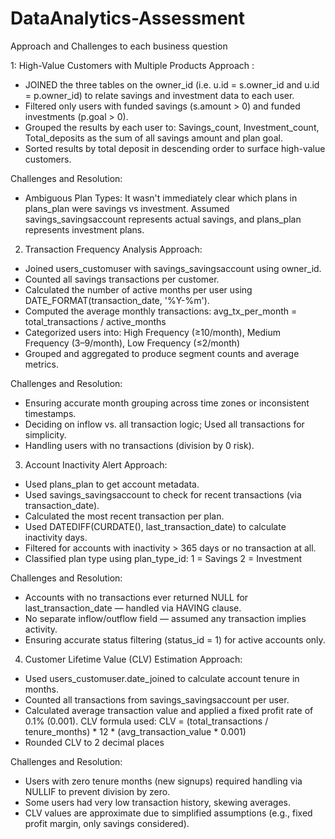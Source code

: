 # DataAnalytics-Assessment
Approach and Challenges to each business question

1: High-Value Customers with Multiple Products
Approach :
- JOINED the three tables on the owner_id (i.e. u.id = s.owner_id and u.id = p.owner_id) to relate savings and investment data to each user.
- Filtered only users with funded savings (s.amount > 0) and funded investments (p.goal > 0).
- Grouped the results by each user to: Savings_count, Investment_count, Total_deposits as the sum of all savings amount and plan goal.
- Sorted results by total deposit in descending order to surface high-value customers.

Challenges and Resolution: 
- Ambiguous Plan Types: It wasn't immediately clear which plans in plans_plan were savings vs investment. Assumed savings_savingsaccount represents actual savings, and plans_plan represents investment plans.


2. Transaction Frequency Analysis
Approach:
- Joined users_customuser with savings_savingsaccount using owner_id.
- Counted all savings transactions per customer.
- Calculated the number of active months per user using DATE_FORMAT(transaction_date, '%Y-%m').
- Computed the average monthly transactions: avg_tx_per_month = total_transactions / active_months
- Categorized users into: High Frequency (≥10/month), Medium Frequency (3–9/month), Low Frequency (≤2/month)
- Grouped and aggregated to produce segment counts and average metrics.

Challenges and Resolution: 
- Ensuring accurate month grouping across time zones or inconsistent timestamps.
- Deciding on inflow vs. all transaction logic; Used all transactions for simplicity.
- Handling users with no transactions (division by 0 risk).

3. Account Inactivity Alert
Approach:
- Used plans_plan to get account metadata.
- Used savings_savingsaccount to check for recent transactions (via transaction_date).
- Calculated the most recent transaction per plan.
- Used DATEDIFF(CURDATE(), last_transaction_date) to calculate inactivity days.
- Filtered for accounts with inactivity > 365 days or no transaction at all.
- Classified plan type using plan_type_id: 1 = Savings  2 = Investment

Challenges and Resolution:
- Accounts with no transactions ever returned NULL for last_transaction_date — handled via HAVING clause.
- No separate inflow/outflow field — assumed any transaction implies activity.
- Ensuring accurate status filtering (status_id = 1) for active accounts only.

4. Customer Lifetime Value (CLV) Estimation
Approach:
- Used users_customuser.date_joined to calculate account tenure in months.
- Counted all transactions from savings_savingsaccount per user.
- Calculated average transaction value and applied a fixed profit rate of 0.1% (0.001). CLV formula used: CLV = (total_transactions / tenure_months) * 12 * (avg_transaction_value * 0.001)
- Rounded CLV to 2 decimal places

Challenges and Resolution:
- Users with zero tenure months (new signups) required handling via NULLIF to prevent division by zero.
- Some users had very low transaction history, skewing averages.
- CLV values are approximate due to simplified assumptions (e.g., fixed profit margin, only savings considered).
